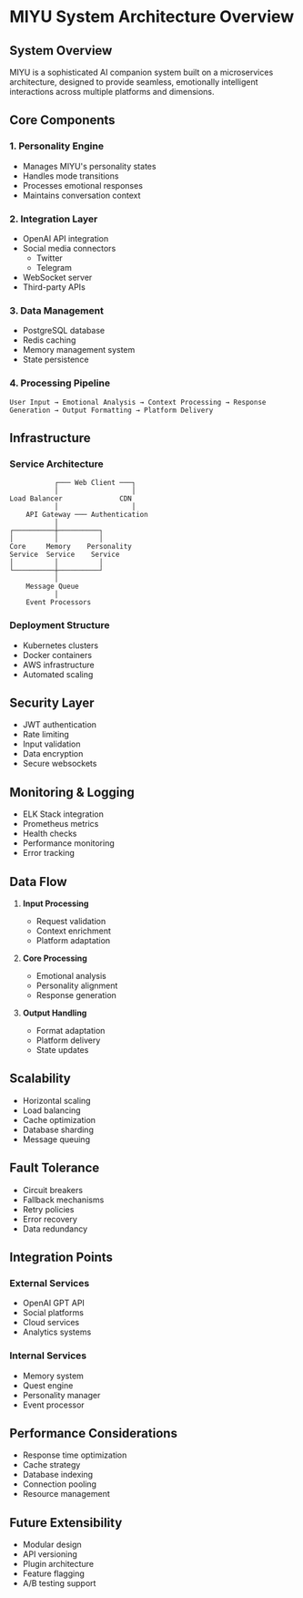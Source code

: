 # MIYU System Architecture Overview

## System Overview

MIYU is a sophisticated AI companion system built on a microservices architecture, designed to provide seamless, emotionally intelligent interactions across multiple platforms and dimensions.

## Core Components

### 1. Personality Engine
- Manages MIYU's personality states
- Handles mode transitions
- Processes emotional responses
- Maintains conversation context

### 2. Integration Layer
- OpenAI API integration
- Social media connectors
  - Twitter
  - Telegram
- WebSocket server
- Third-party APIs

### 3. Data Management
- PostgreSQL database
- Redis caching
- Memory management system
- State persistence

### 4. Processing Pipeline
```
User Input → Emotional Analysis → Context Processing → Response Generation → Output Formatting → Platform Delivery
```

## Infrastructure

### Service Architecture
```
           ┌─── Web Client ───┐
           │                  │
Load Balancer              CDN
           │                  │
    API Gateway ─── Authentication
           │
┌──────────┼──────────┐
│          │          │
Core     Memory    Personality
Service  Service    Service
│          │          │
└──────────┼──────────┘
           │
    Message Queue
           │
    Event Processors
```

### Deployment Structure
- Kubernetes clusters
- Docker containers
- AWS infrastructure
- Automated scaling

## Security Layer

- JWT authentication
- Rate limiting
- Input validation
- Data encryption
- Secure websockets

## Monitoring & Logging

- ELK Stack integration
- Prometheus metrics
- Health checks
- Performance monitoring
- Error tracking

## Data Flow

1. **Input Processing**
   - Request validation
   - Context enrichment
   - Platform adaptation

2. **Core Processing**
   - Emotional analysis
   - Personality alignment
   - Response generation

3. **Output Handling**
   - Format adaptation
   - Platform delivery
   - State updates

## Scalability

- Horizontal scaling
- Load balancing
- Cache optimization
- Database sharding
- Message queuing

## Fault Tolerance

- Circuit breakers
- Fallback mechanisms
- Retry policies
- Error recovery
- Data redundancy

## Integration Points

### External Services
- OpenAI GPT API
- Social platforms
- Cloud services
- Analytics systems

### Internal Services
- Memory system
- Quest engine
- Personality manager
- Event processor

## Performance Considerations

- Response time optimization
- Cache strategy
- Database indexing
- Connection pooling
- Resource management

## Future Extensibility

- Modular design
- API versioning
- Plugin architecture
- Feature flagging
- A/B testing support
